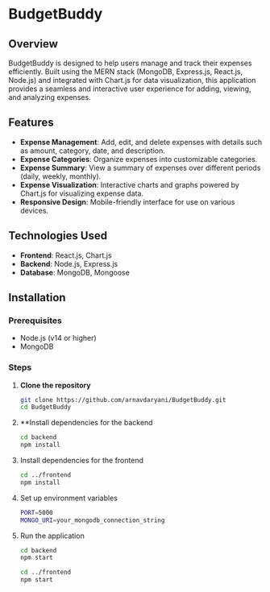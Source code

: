 # BudgetBuddy

## Overview

BudgetBuddy is designed to help users manage and track their expenses efficiently. Built using the MERN stack (MongoDB, Express.js, React.js, Node.js) and integrated with Chart.js for data visualization, this application provides a seamless and interactive user experience for adding, viewing, and analyzing expenses.

## Features

- **Expense Management**: Add, edit, and delete expenses with details such as amount, category, date, and description.
- **Expense Categories**: Organize expenses into customizable categories.
- **Expense Summary**: View a summary of expenses over different periods (daily, weekly, monthly).
- **Expense Visualization**: Interactive charts and graphs powered by Chart.js for visualizing expense data.
- **Responsive Design**: Mobile-friendly interface for use on various devices.

## Technologies Used

- **Frontend**: React.js, Chart.js
- **Backend**: Node.js, Express.js
- **Database**: MongoDB, Mongoose

## Installation

### Prerequisites

- Node.js (v14 or higher)
- MongoDB

### Steps

1. **Clone the repository**
   ```bash
   git clone https://github.com/arnavdaryani/BudgetBuddy.git
   cd BudgetBuddy

2. **Install dependencies for the backend
   ```bash
   cd backend
   npm install

3. Install dependencies for the frontend
   ```bash
   cd ../frontend
   npm install

4. Set up environment variables
   ```bash
   PORT=5000
   MONGO_URI=your_mongodb_connection_string

5. Run the application
   ```bash
   cd backend
   npm start

   cd ../frontend
   npm start
